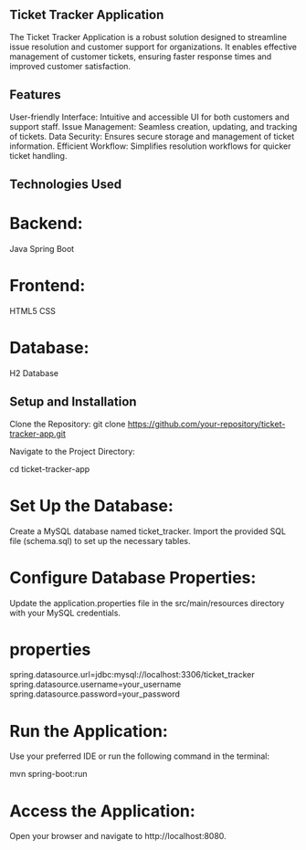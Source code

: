 ## Ticket Tracker Application
The Ticket Tracker Application is a robust solution designed to streamline issue resolution and customer support for organizations. It enables effective management of customer tickets, ensuring faster response times and improved customer satisfaction.

## Features
User-friendly Interface: Intuitive and accessible UI for both customers and support staff.
Issue Management: Seamless creation, updating, and tracking of tickets.
Data Security: Ensures secure storage and management of ticket information.
Efficient Workflow: Simplifies resolution workflows for quicker ticket handling.

## Technologies Used

# Backend:
Java
Spring Boot

# Frontend:
HTML5
CSS

# Database:
H2 Database


## Setup and Installation

Clone the Repository:
git clone https://github.com/your-repository/ticket-tracker-app.git  

Navigate to the Project Directory:

cd ticket-tracker-app  

# Set Up the Database:

Create a MySQL database named ticket_tracker.
Import the provided SQL file (schema.sql) to set up the necessary tables.

# Configure Database Properties:

Update the application.properties file in the src/main/resources directory with your MySQL credentials.

# properties

spring.datasource.url=jdbc:mysql://localhost:3306/ticket_tracker  
spring.datasource.username=your_username  
spring.datasource.password=your_password  

# Run the Application:

Use your preferred IDE or run the following command in the terminal:

mvn spring-boot:run  

# Access the Application:

Open your browser and navigate to http://localhost:8080.
